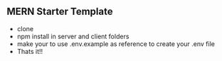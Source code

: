 ## MERN Starter Template

- clone
- npm install in server and client folders
- make your to use .env.example as reference to create your .env file
- Thats it!!
